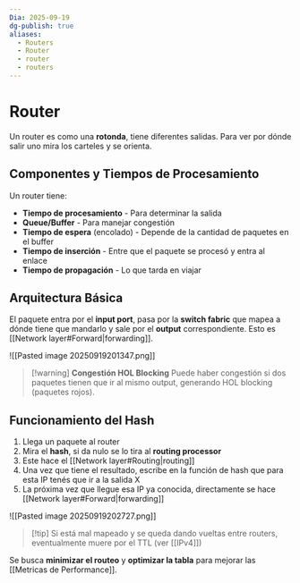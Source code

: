 ```yaml
---
Dia: 2025-09-19
dg-publish: true
aliases:
  - Routers
  - Router
  - router
  - routers
---
```

# Router

Un router es como una **rotonda**, tiene diferentes salidas. Para ver por dónde salir uno mira los carteles y se orienta.

## Componentes y Tiempos de Procesamiento

Un router tiene:

- **Tiempo de procesamiento** - Para determinar la salida
- **Queue/Buffer** - Para manejar congestión
- **Tiempo de espera** (encolado) - Depende de la cantidad de paquetes en el buffer
- **Tiempo de inserción** - Entre que el paquete se procesó y entra al enlace
- **Tiempo de propagación** - Lo que tarda en viajar

## Arquitectura Básica

El paquete entra por el **input port**, pasa por la **switch fabric** que mapea a dónde tiene que mandarlo y sale por el **output** correspondiente. Esto es [[Network layer#Forward|forwarding]].

![[Pasted image 20250919201347.png]]

> [!warning] **Congestión HOL Blocking** Puede haber congestión si dos paquetes tienen que ir al mismo output, generando HOL blocking (paquetes rojos).

## Funcionamiento del Hash

1. Llega un paquete al router
2. Mira el **hash**, si da nulo se lo tira al **routing processor**
3. Este hace el [[Network layer#Routing|routing]]
4. Una vez que tiene el resultado, escribe en la función de hash que para esta IP tenés que ir a la salida X
5. La próxima vez que llegue esa IP ya conocida, directamente se hace [[Network layer#Forward|forwarding]]

![[Pasted image 20250919202727.png]]

> [!tip] Si está mal mapeado y se queda dando vueltas entre routers, eventualmente muere por el TTL (ver [[IPv4]])

Se busca **minimizar el routeo** y **optimizar la tabla** para mejorar las [[Metricas de Performance]].